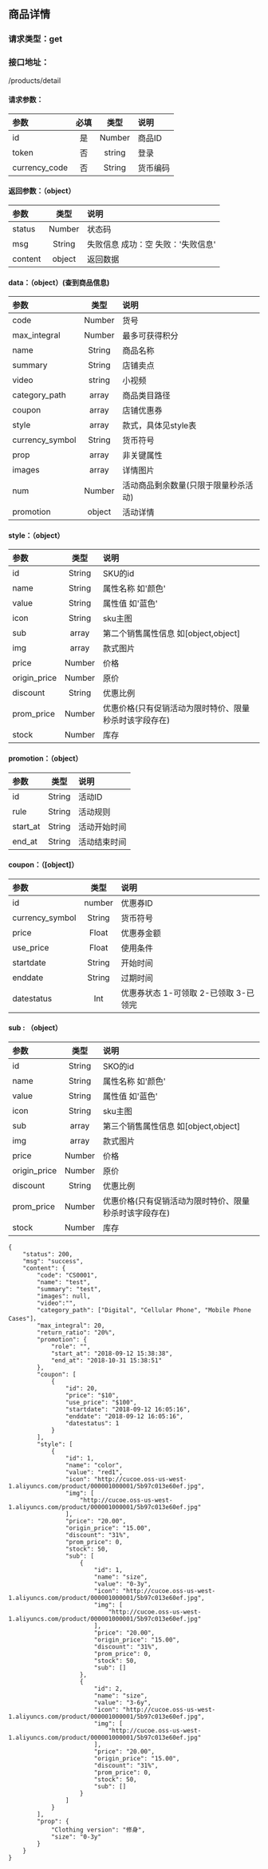 ## 商品详情
### 请求类型：get
### 接口地址：
/products/detail
####  请求参数：
| 参数 | 必填 | 类型 | 说明 |
|:---|:---:|:---:|:---|
| id | 是 | Number | 商品ID |
| token | 否 | string | 登录 |
|  currency_code | 否 | String | 货币编码 |
####  返回参数：（object）
|参数 |  类型 | 说明|
| :--- |:---:| :---|
| status | Number | 状态码 |
| msg | String | 失败信息   成功：空   失败：'失败信息'|
| content | object | 返回数据 |

####  data：（object）(查到商品信息)
|参数 |  类型 | 说明|
| :--- |:---:| :---|
| code | Number | 货号 |
| max_integral | Number | 最多可获得积分 |
| name | String | 商品名称 |
| summary | String | 店铺卖点 |
| video | string | 小视频 |
| category_path | array | 商品类目路径 |
| coupon | array | 店铺优惠券 |
| style | array | 款式，具体见style表 |
|  currency_symbol | String | 货币符号 |
| prop | array | 非关键属性 |
| images | array | 详情图片 |
| num | Number | 活动商品剩余数量(只限于限量秒杀活动) |
| promotion | object | 活动详情 |

####  style：（object）
|参数 |  类型 | 说明|
| :--- |:---:| :---|
| id | String | SKU的id |
| name | String | 属性名称 如'颜色' |
| value | String | 属性值 如'蓝色' |
| icon | String | sku主图 |
| sub | array | 第二个销售属性信息 如[object,object] |
| img | array | 款式图片 |
| price | Number | 价格 |
| origin_price | Number | 原价 |
| discount | String | 优惠比例 |
| prom_price | Number | 优惠价格(只有促销活动为限时特价、限量秒杀时该字段存在) |
| stock | Number | 库存 |

#### promotion：（object）
|参数 |  类型 | 说明|
| :--- |:---:| :---|
| id | String | 活动ID |
| rule | String | 活动规则 |
| start_at | String | 活动开始时间 |
| end_at | String | 活动结束时间 |

#### coupon：（[object]）
|参数 |  类型 | 说明|
| :--- |:---:| :---|    
| id | number | 优惠券ID |
|  currency_symbol | String | 货币符号 |
| price | Float | 优惠券金额 |
| use_price | Float | 使用条件 |
| startdate | String | 开始时间 |
| enddate | String | 过期时间 |
| datestatus | Int | 优惠券状态 1-可领取 2-已领取 3-已领完 |
#### sub : （object）
| 参数 | 类型 | 说明 |
| :--- |:---:| :---|
| id | String | SKO的id |
| name | String | 属性名称 如'颜色' |
| value | String | 属性值 如'蓝色' |
| icon | String | sku主图 |
| sub | array | 第三个销售属性信息 如[object,object] |
| img | array | 款式图片 |
| price | Number | 价格 |
| origin_price | Number | 原价 |
| discount | String | 优惠比例 |
| prom_price | Number | 优惠价格(只有促销活动为限时特价、限量秒杀时该字段存在) |
| stock | Number | 库存 |

```
{
    "status": 200,
    "msg": "success",
    "content": {
        "code": "CS0001",
        "name": "test",
        "summary": "test",
        "images": null,
        "video":"",
        "category_path": ["Digital", "Cellular Phone", "Mobile Phone Cases"]，
        "max_integral": 20,
        "return_ratio": "20%",
        "promotion": {
            "role": "",
            "start_at": "2018-09-12 15:38:38",
            "end_at": "2018-10-31 15:38:51"
        },
        "coupon": [
            {
                "id": 20,
                "price": "$10",
                "use_price": "$100",
                "startdate": "2018-09-12 16:05:16",
                "enddate": "2018-09-12 16:05:16",
                "datestatus": 1
            }
        ],
        "style": [
            {
                "id": 1,
                "name": "color",
                "value": "red1",
                "icon": "http://cucoe.oss-us-west-1.aliyuncs.com/product/000001000001/5b97c013e60ef.jpg",
                "img": [
                    "http://cucoe.oss-us-west-1.aliyuncs.com/product/000001000001/5b97c013e60ef.jpg"
                ],
                "price": "20.00",
                "origin_price": "15.00",
                "discount": "31%",
                "prom_price": 0,
                "stock": 50,
                "sub": [
                    {
                        "id": 1,
                        "name": "size",
                        "value": "0-3y",
                        "icon": "http://cucoe.oss-us-west-1.aliyuncs.com/product/000001000001/5b97c013e60ef.jpg",
                        "img": [
                            "http://cucoe.oss-us-west-1.aliyuncs.com/product/000001000001/5b97c013e60ef.jpg"
                        ],
                        "price": "20.00",
                        "origin_price": "15.00",
                        "discount": "31%",
                        "prom_price": 0,
                        "stock": 50,
                        "sub": []
                    },
                    {
                        "id": 2,
                        "name": "size",
                        "value": "3-6y",
                        "icon": "http://cucoe.oss-us-west-1.aliyuncs.com/product/000001000001/5b97c013e60ef.jpg",
                        "img": [
                            "http://cucoe.oss-us-west-1.aliyuncs.com/product/000001000001/5b97c013e60ef.jpg"
                        ],
                        "price": "20.00",
                        "origin_price": "15.00",
                        "discount": "31%",
                        "prom_price": 0,
                        "stock": 50,
                        "sub": []
                    }
                ]
            }
        ],
        "prop": {
            "Clothing version": "修身",
            "size": "0-3y"
        }
    }
}
```